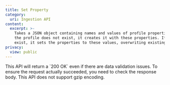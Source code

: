 ```yaml
---
title: Set Property
category:
  uri: Ingestion API
content:
  excerpt: >-
    Takes a JSON object containing names and values of profile properties. If
    the profile does not exist, it creates it with these properties. If it does
    exist, it sets the properties to these values, overwriting existing values.
privacy:
  view: public
---
```

<Callout icon="📘" theme="info">
  This API will return a `200 OK` even if there are data validation issues. To ensure the request actually succeeded, you need to check the response body.
</Callout>

<Callout icon="📘" theme="info">
  This API does not support gzip encoding.
</Callout>
